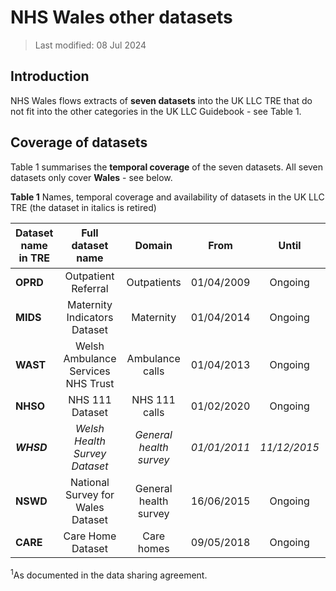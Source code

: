 # NHS Wales other datasets
>Last modified: 08 Jul 2024
## Introduction
NHS Wales flows extracts of **seven datasets** into the UK LLC TRE that do not fit into the other categories in the UK LLC Guidebook - see Table 1. 

## Coverage of datasets
Table 1 summarises the **temporal coverage** of the seven datasets. All seven datasets only cover **Wales** - see below.  

**Table 1** Names, temporal coverage and availability of datasets in the UK LLC TRE (the dataset in italics is retired)

| **Dataset name in TRE**|**Full dataset name**|**Domain**|**From**|**Until**|**Data available in TRE<sup>1</sup>**|
|---|:---:|:---:|:---:|:---:|:---:|
|**OPRD**|Outpatient Referral|Outpatients|01/04/2009|Ongoing|TBC|
|**MIDS**|Maternity Indicators Dataset|Maternity|01/04/2014|Ongoing|TBC|
|**WAST**|Welsh Ambulance Services NHS Trust|Ambulance calls|01/04/2013|Ongoing|TBC|
|**NHSO**|NHS 111 Dataset|NHS 111 calls|01/02/2020|Ongoing|TBC|
|***WHSD***|*Welsh Health Survey Dataset*|*General health survey*|*01/01/2011*|*11/12/2015*|*TBC*|
|**NSWD**|National Survey for Wales Dataset|General health survey|16/06/2015|Ongoing|TBC|
|**CARE**|Care Home Dataset|Care homes|09/05/2018|Ongoing|TBC|

<sup>1</sup>As documented in the data sharing agreement.  



